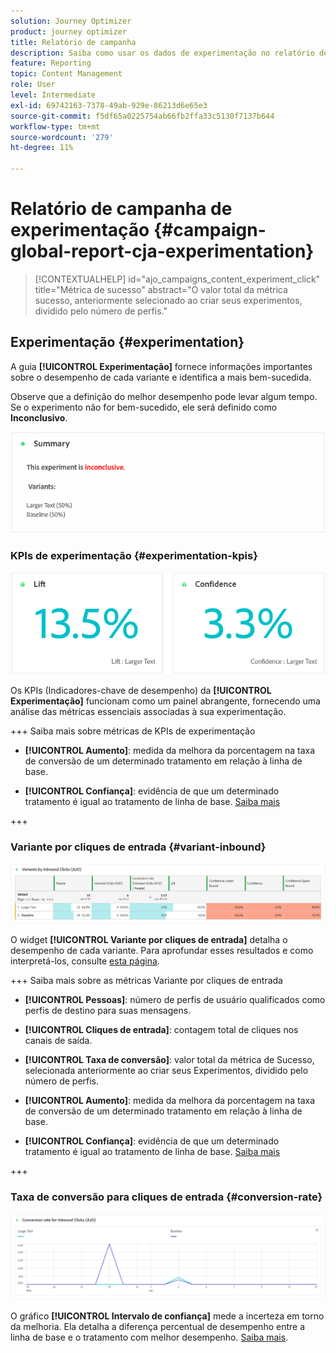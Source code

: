 ```yaml
---
solution: Journey Optimizer
product: journey optimizer
title: Relatório de campanha
description: Saiba como usar os dados de experimentação no relatório de campanha
feature: Reporting
topic: Content Management
role: User
level: Intermediate
exl-id: 69742163-7378-49ab-929e-86213d6e65e3
source-git-commit: f5df65a0225754ab66fb2ffa33c5130f7137b644
workflow-type: tm+mt
source-wordcount: '279'
ht-degree: 11%

---
```


# Relatório de campanha de experimentação {#campaign-global-report-cja-experimentation}

>[!CONTEXTUALHELP]
>id="ajo_campaigns_content_experiment_click"
>title="Métrica de sucesso"
>abstract="O valor total da métrica sucesso, anteriormente selecionado ao criar seus experimentos, dividido pelo número de perfis."

## Experimentação {#experimentation}

A guia **[!UICONTROL Experimentação]** fornece informações importantes sobre o desempenho de cada variante e identifica a mais bem-sucedida.

Observe que a definição do melhor desempenho pode levar algum tempo. Se o experimento não for bem-sucedido, ele será definido como **Inconclusivo**.

![](assets/cja-experimentation-1.png)

### KPIs de experimentação {#experimentation-kpis}

![](assets/cja-experimentation-kpis.png)

Os KPIs (Indicadores-chave de desempenho) da **[!UICONTROL Experimentação]** funcionam como um painel abrangente, fornecendo uma análise das métricas essenciais associadas à sua experimentação.

+++ Saiba mais sobre métricas de KPIs de experimentação

* **[!UICONTROL Aumento]**: medida da melhora da porcentagem na taxa de conversão de um determinado tratamento em relação à linha de base.

* **[!UICONTROL Confiança]**: evidência de que um determinado tratamento é igual ao tratamento de linha de base. [Saiba mais](../content-management/experiment-calculations.md#understand-confidence)

+++

### Variante por cliques de entrada {#variant-inbound}

![](assets/cja-experimentation-variants.png)

O widget **[!UICONTROL Variante por cliques de entrada]** detalha o desempenho de cada variante.
Para aprofundar esses resultados e como interpretá-los, consulte [esta página](../content-management/get-started-experiment.md#interpret-results).

+++ Saiba mais sobre as métricas Variante por cliques de entrada

* **[!UICONTROL Pessoas]**: número de perfis de usuário qualificados como perfis de destino para suas mensagens.

* **[!UICONTROL Cliques de entrada]**: contagem total de cliques nos canais de saída.

* **[!UICONTROL Taxa de conversão]**: valor total da métrica de Sucesso, selecionada anteriormente ao criar seus Experimentos, dividido pelo número de perfis.

* **[!UICONTROL Aumento]**: medida da melhora da porcentagem na taxa de conversão de um determinado tratamento em relação à linha de base.

* **[!UICONTROL Confiança]**: evidência de que um determinado tratamento é igual ao tratamento de linha de base. [Saiba mais](../content-management/experiment-calculations.md#understand-confidence)

<!--
* **[!UICONTROL Confidence Upper bound]**:

* **[!UICONTROL Confidence Lower bound]**:
-->
+++

### Taxa de conversão para cliques de entrada {#conversion-rate}

![](assets/cja-experimentation-conversion.png)

O gráfico **[!UICONTROL Intervalo de confiança]** mede a incerteza em torno da melhoria. Ela detalha a diferença percentual de desempenho entre a linha de base e o tratamento com melhor desempenho. [Saiba mais](../content-management/experiment-calculations.md#confidence-intervals).
